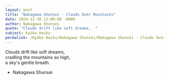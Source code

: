 ```yaml
---
layout: post
title: "Nakagawa Shunsei - Clouds Over Mountains"
date: 2024-12-30 12:00:00 -0000
author: Nakagawa Shunsei
quote: "Clouds drift like soft dreams,  "
subject: Kyōka Haiku
permalink: /Kyōka Haiku/Nakagawa Shunsei/Nakagawa Shunsei - Clouds Over Mountains
---
```


Clouds drift like soft dreams,  
cradling the mountains so high,  
a sky's gentle breath.

- Nakagawa Shunsei
